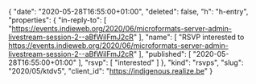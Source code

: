 {
  "date": "2020-05-28T16:55:00+01:00",
  "deleted": false,
  "h": "h-entry",
  "properties": {
    "in-reply-to": [
      "https://events.indieweb.org/2020/06/microformats-server-admin-livestream-session-2--aBfWilFmJ2cR"
    ],
    "name": [
      "RSVP interested to https://events.indieweb.org/2020/06/microformats-server-admin-livestream-session-2--aBfWilFmJ2cR"
    ],
    "published": [
      "2020-05-28T16:55:00+01:00"
    ],
    "rsvp": [
      "interested"
    ]
  },
  "kind": "rsvps",
  "slug": "2020/05/ktdv5",
  "client_id": "https://indigenous.realize.be"
}
